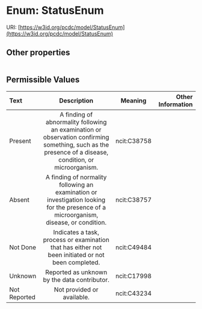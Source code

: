 
# Enum: StatusEnum




URI: [https://w3id.org/pcdc/model/StatusEnum](https://w3id.org/pcdc/model/StatusEnum)


## Other properties

|  |  |  |
| --- | --- | --- |

## Permissible Values

| Text | Description | Meaning | Other Information |
| :--- | :---: | :---: | ---: |
| Present | A finding of abnormality following an examination or observation confirming something, such as the presence of a disease, condition, or microorganism. | ncit:C38758 |  |
| Absent | A finding of normality following an examination or investigation looking for the presence of a microorganism, disease, or condition. | ncit:C38757 |  |
| Not Done | Indicates a task, process or examination that has either not been initiated or not been completed. | ncit:C49484 |  |
| Unknown | Reported as unknown by the data contributor. | ncit:C17998 |  |
| Not Reported | Not provided or available. | ncit:C43234 |  |

